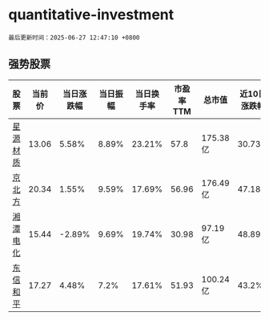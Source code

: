 # quantitative-investment

`最后更新时间：2025-06-27 12:47:10 +0800`

## 强势股票

|股票|当前价|当日涨跌幅|当日振幅|当日换手率|市盈率TTM|总市值|近10日涨跌幅|
|----|----|----|----|----|----|----|----|
|[星源材质](https://xueqiu.com/S/SZ300568)|13.06|5.58%|8.89%|23.21%|57.8|175.38亿|30.73%|
|[京北方](https://xueqiu.com/S/SZ002987)|20.34|1.55%|9.59%|17.69%|56.96|176.49亿|47.18%|
|[湘潭电化](https://xueqiu.com/S/SZ002125)|15.44|-2.89%|9.69%|19.74%|30.98|97.19亿|48.89%|
|[东信和平](https://xueqiu.com/S/SZ002017)|17.27|4.48%|7.2%|17.61%|51.93|100.24亿|43.2%|
